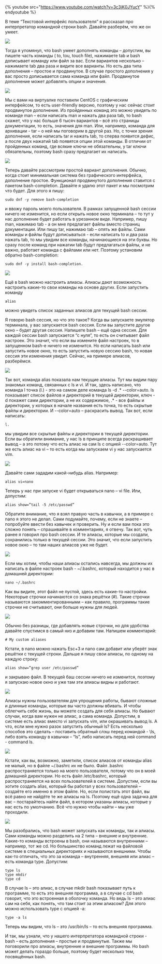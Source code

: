 {% youtube src="https://www.youtube.com/watch?v=3c3jK0JYucY" %}{% endyoutube %}

В теме “Текстовой интерфейс пользователя” я рассказал про интерпретатор командной строки bash. Давайте разберём, что же он умеет.

![](images/12/touch.png)

Тогда я упомянул, что bash умеет дополнять команды – допустим, вы пишете часть команды ( to, tou, touch file), нажимаете tab и bash дописывает команду или файл за вас. Если вариантов несколько – нажимаете tab два раза и видите все варианты. Но есть два типа дополнения – простое и продвинутое. В случае простого дополнения у вас просто дописывается сама команда или файл. Продвинутое дополнение может добавлять опции и значения.

![](images/12/mantar.png)

Мы с вами на виртуалке поставили CentOS с графическим интерфейсом, то есть user-friendly версию, поэтому у нас сейчас стоит продвинутое дополнение. Из пройденных команд это можно увидеть по команде man – если написать man и нажать два раза tab, то bash скажет, что у нас больше 6 тысяч вариантов – всё это страницы документации, то есть, значения для man. Или, например, команда для архивации - tar – о ней мы поговорим в другой раз. Но, с точки зрения дополнения, если написать tar и нажать tab, то сперва появится дефис, а после двух нажатий tab появятся опции этой команды. В отличии от пройденных команд, где всякие ключи не обязательны, у tar ключи обязательны, поэтому bash сразу предлагает их написать.

![](images/12/nobashcompletion.png)

Теперь давайте рассмотрим простой вариант дополнения. Обычно, когда стоит минимальная система без графического интерфейса, дополнение простое. Функционал продвинутого дополнения ставится с пакетом bash-completion. Давайте я удалю этот пакет и мы посмотрим что будет. Для этого я пишу:

```
sudo dnf -y remove bash-completion
```

и ввожу пароль моего пользователя. В рамках запущенной bash сессии ничего не изменится, но если открыть новое окно терминала – то тут у нас дополнение будет работать в урезанном виде. Например, пишу man, нажимаю tab -  а он мне предлагает файлы вместо страниц документации. Или пишу tar, нажимаю tab – опять же файлы. Сами команды и файлы будут дописываться - если написать to и два раза нажать tab, то мы увидим все команды, начинающиеся на эти буквы. Но сразу после команд при нажатии tab будут предлагаться файлы, и не важно, работает команда с файлами или нет. Поэтому установим обратно bash-completion:

```
sudo dnf -y install bash-completion.
```

![](images/12/alias.png)

Ещё в bash можно настроить алиасы. Алиасы дают возможность настроить какие-то свои команды на основе других. Если запустить команду

```
alias
```

можно увидеть список заданных алиасов для текущей bash сессии.

Я говорю bash сессия, но что это такое? Когда вы запускаете эмулятор терминала, у вас запускается bash сессия. Если вы запустите другое окно – будет другая сессия. Напишете bash – ещё одна сессия. Для каждой сессии bash запускается “с нуля”, то есть он считывает файл настроек. Это значит, что если вы измените файл настроек, то в запущенном bash-е ничего не изменится. Но если написать bash или запустить новое окно, то есть запустить новую сессию bash, то новая сессия эти изменения увидит. Сейчас, на примере алиасов, разберёмся.

![](images/12/lsalias.png)

Так вот, команда alias показала нам текущие алиасы. Тут мы видим пару знакомых команд, связанных с ls и vi. И так, здесь написано, что команда l точка (l.) - это на самом деле команда ls -d .* --сolor=auto. ls показывает список файлов и директорий в текущей директории, ключ -d покажет сами директории, а не их содержимое, .* - все файлы и директории, у которых в начале названия есть точка, то есть скрытые файлы и директории. И --color=auto – раскрасить вывод. Так вот, если написать:

```
l.
```

мы увидим все скрытые файлы и директории в текущей директории. Если вы обратили внимание, у нас ls в принципе всегда раскрашивает вывод – а это потому что есть алиас на сам ls c опцией --color=auto. Тут же есть алиас на vi – то есть когда мы запускаем vi у нас запускается vim.

![](images/12/show.png)

Давайте сами зададим какой-нибудь alias. Например:

```
alias vi=nano
```

Теперь у нас при запуске vi будет открываться nano – vi file. Или, допустим:

```
alias show=”tail -5 /etc/passwd”
```

Обратите внимание, что я взял правую часть в кавычки, а в примере с nano я этого не делал. Сами подумайте, почему, если не знаете – попробуйте ввести без кавычек и проверить. Ну и если вам пока это сложно понять – спрашивайте в комментариях, я отвечу. Так вот, чуть ранее я говорил про bash сессии. И те алиасы, которые мы создали, сохранились только в текущей сессии. Это значит, что если запустить новое окно – то там наших алиасов уже не будет.

![](images/12/bashrc.png)

Если мы хотим, чтобы наши алиасы остались навсегда, мы должны их написать в файле настроек bash - ~/.bashrc, который находится у нас в домашней директории:

```
nano ~/.bashrc
```

Как вы видите, этот файл не пустой, здесь есть какие-то настройки. Некоторые строчки начинаются со знака решётки (#). Такие строчки называются закомментированными – как правило, программы такие строчки не считывают, они больше нужны для людей.

![](images/12/showbashrc.png)

Обычно без разницы, где добавлять новые строчки, но для удобства давайте спустимся в самый низ и добавим там. Напишем комментарий:

```
# My custom aliases
```


Кстати, в nano можно нажать Esc+3 и nano сам добавит или уберёт знак решётки с текущей строки. Дальше я пишу свои алиасы, по одному на каждую строку:

```
alias show=”grep user /etc/passwd”
```

и закрываю файл. В текущей баш сессии ничего не изменится, поэтому я запускаю новое окно и уже там эти алиасы видны и работают.

![](images/12/noalias.png)

Алиасы нужны пользователям для упрощения работы, бывают сложные и длинные команды, которые вы часто должны вбивать. И чтобы облегчить себе жизнь, вы можете создать для себя алиасы. Но бывают случаи, когда вам нужен не алиас, а сама команда. Допустим, в системе есть алиас вместо vi запускать vim, или окрашивать вывод ls. А что, если мне нужно разок запустить обычный ls? Есть несколько способов это сделать – поставить обратный слэш перед командой - \ls, либо взять команду в кавычки – “ls”, либо написать перед ней command - command ls.

![](images/12/alias.png)

Кстати, как вы, возможно, заметили, список алиасов от команды alias не малый, но в файле ~/.bashrc их не было. Файл .bashrc  распространяется только на моего пользователя, потому что он в моей домашней директории. Но есть файл /etc/bashrc, который распространяется на всех пользователей в системе. Допустим, если вы хотите создать alias, который бы работал у всех пользователей – создаёте его именно в этом файле. Но, если полистать этот файл, вы всё равно не найдёте те же алиасы на ls. Поэтому ещё одна задачка для вас – постарайтесь найти файл, в котором указаны алиасы, которые у нас есть по умолчанию. Всё что нужно чтобы найти – мы уже проходили.

![](images/12/type.png)

Мы разобрались, что bash может запускать как команды, так и алиасы. Сами команды можно разделить на 2 типа – внешние и внутренние.  Какие-то команды встроены в bash, они называются внутренними – например, тот же cd. Но большинство команд лежат на файловой системе в специальных директориях и называются внешними. Чтобы как-то отличать, что это за команда – внутренняя, внешняя или алиас – есть команда type. Допустим:

```
type ls
type mkdir
type cd
```

В случае ls – это алиас, в случае mkdir bash показывает путь к программе, то есть это внешняя программа, а в случае с cd bash говорит, что это встроенная в оболочку команда. Но ведь ls – это алиас сам на себя, как понять, что там стоит за этим алиасом? Для этого можно использовать type с опцией -a:

```
type -a ls
```

Теперь мы видим, что ls – это /usr/bin/ls – то есть внешняя программа.

И так, мы узнали, что у нашего интерпретатора командной строки - bash – есть дополнения – простые и продвинутые. Также мы поговорили про алиасы, внутренние и внешние программы. Но bash может делать гораздо больше, поэтому будет несколько тем, посвящённых bash.
